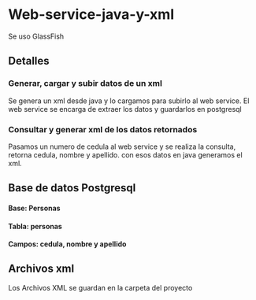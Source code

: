 # Web-service-java-y-xml
Se uso GlassFish
## Detalles
### Generar, cargar y subir datos de un xml
Se genera un xml desde java y lo cargamos para subirlo al web service.
El web service se encarga de extraer los datos y guardarlos en postgresql
### Consultar y generar xml de los datos retornados
Pasamos un numero de cedula al web service y se realiza la consulta,
retorna cedula, nombre y apellido.
con esos datos en java generamos el xml.
## Base de datos Postgresql
#### Base: Personas
#### Tabla: personas
#### Campos: cedula, nombre y apellido
## Archivos xml
Los Archivos XML se guardan en la carpeta del proyecto